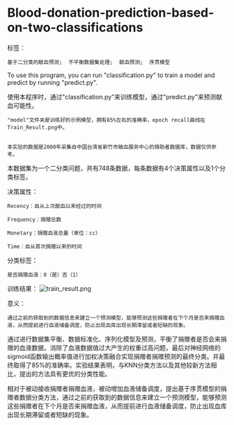 # Blood-donation-prediction-based-on-two-classifications
标签：

    基于二分类的献血预测;  不平衡数据集处理;  献血预测;  序贯模型


To use this program, you can run "classification.py" to train a model and predict by running "predict.py".

使用本程序时，通过"classification.py"来训练模型，通过"predict.py"来预测献血可能性。


    "model"文件夹是训练好的示例模型，拥有85%左右的准确率，epoch recall曲线在Train_Result.png中。


    本实验的数据是2008年采集自中国台湾省新竹市输血服务中心的捐助者数据库，数据仅供参考。


本数据集为一个二分类问题，共有748条数据，每条数据有4个决策属性以及1个分类标签。

决策属性：

    Recency：自从上次献血以来经过的时间
  
    Frequency：捐赠总数
  
    Monetary：捐赠血液总量（单位：cc）
  
    Time：自从首次捐赠以来的时间
  
分类标签：

    是否捐赠血液：0（是）否（1）

训练结果：
    ![train_result.png](https://github.com/Arkitect-z/Blood-donation-prediction-based-on-two-class-classification/blob/main/Train_Result.png)

意义：

    通过之前的获取到的数据信息来建立一个预测模型，能够预测这些捐赠者在下个月是否来捐赠血液，从而提前进行血液储备调度，防止出现血库出现长期滞留或者短缺的现象。


通过进行数据集平衡、数据标准化、序列化模型及预测，平衡了捐赠者是否会来捐赠的血液数据，消除了血液数据值过大产生的权重过高问题，最后对神经网络的sigmoid函数输出概率值进行加权决策融合实现捐赠者捐赠预测的最终分类。并最终取得了85%的准确率。实验结果表明，与KNN分类方法以及其他较新方法相比，提出的方法具有更优的分类性能。

相对于被动接收捐赠者捐赠血液，被动增加血液储备调度，提出基于序贯模型的捐赠者数据分类方法，通过之前的获取到的数据信息来建立一个预测模型，能够预测这些捐赠者在下个月是否来捐赠血液，从而提前进行血液储备调度，防止出现血库出现长期滞留或者短缺的现象。
